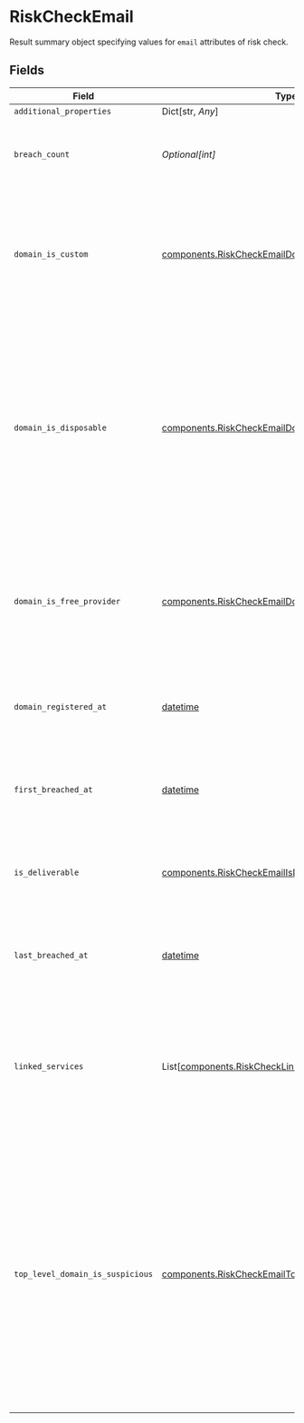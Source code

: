 # RiskCheckEmail

Result summary object specifying values for `email` attributes of risk check.


## Fields

| Field                                                                                                                                                                                                                               | Type                                                                                                                                                                                                                                | Required                                                                                                                                                                                                                            | Description                                                                                                                                                                                                                         | Example                                                                                                                                                                                                                             |
| ----------------------------------------------------------------------------------------------------------------------------------------------------------------------------------------------------------------------------------- | ----------------------------------------------------------------------------------------------------------------------------------------------------------------------------------------------------------------------------------- | ----------------------------------------------------------------------------------------------------------------------------------------------------------------------------------------------------------------------------------- | ----------------------------------------------------------------------------------------------------------------------------------------------------------------------------------------------------------------------------------- | ----------------------------------------------------------------------------------------------------------------------------------------------------------------------------------------------------------------------------------- |
| `additional_properties`                                                                                                                                                                                                             | Dict[str, *Any*]                                                                                                                                                                                                                    | :heavy_minus_sign:                                                                                                                                                                                                                  | N/A                                                                                                                                                                                                                                 |                                                                                                                                                                                                                                     |
| `breach_count`                                                                                                                                                                                                                      | *Optional[int]*                                                                                                                                                                                                                     | :heavy_check_mark:                                                                                                                                                                                                                  | Count of all known breaches of this email address if known.                                                                                                                                                                         | 1                                                                                                                                                                                                                                   |
| `domain_is_custom`                                                                                                                                                                                                                  | [components.RiskCheckEmailDomainIsCustom](../../models/components/riskcheckemaildomainiscustom.md)                                                                                                                                  | :heavy_check_mark:                                                                                                                                                                                                                  | Indicates whether the email address domain is custom if known, i.e. a company domain and not free or disposable.                                                                                                                    | yes                                                                                                                                                                                                                                 |
| `domain_is_disposable`                                                                                                                                                                                                              | [components.RiskCheckEmailDomainIsDisposable](../../models/components/riskcheckemaildomainisdisposable.md)                                                                                                                          | :heavy_check_mark:                                                                                                                                                                                                                  | Indicates whether the email domain is listed as disposable if known. Disposable domains are often used to create email addresses that are part of a fake set of user details.                                                       | yes                                                                                                                                                                                                                                 |
| `domain_is_free_provider`                                                                                                                                                                                                           | [components.RiskCheckEmailDomainIsFreeProvider](../../models/components/riskcheckemaildomainisfreeprovider.md)                                                                                                                      | :heavy_check_mark:                                                                                                                                                                                                                  | Indicates whether the email address domain is a free provider such as Gmail or Hotmail if known.                                                                                                                                    | yes                                                                                                                                                                                                                                 |
| `domain_registered_at`                                                                                                                                                                                                              | [datetime](https://docs.python.org/3/library/datetime.html#datetime-objects)                                                                                                                                                        | :heavy_check_mark:                                                                                                                                                                                                                  | A date in the format YYYY-MM-DD (RFC 3339 Section 5.6).                                                                                                                                                                             | 1990-05-29                                                                                                                                                                                                                          |
| `first_breached_at`                                                                                                                                                                                                                 | [datetime](https://docs.python.org/3/library/datetime.html#datetime-objects)                                                                                                                                                        | :heavy_check_mark:                                                                                                                                                                                                                  | A date in the format YYYY-MM-DD (RFC 3339 Section 5.6).                                                                                                                                                                             | 1990-05-29                                                                                                                                                                                                                          |
| `is_deliverable`                                                                                                                                                                                                                    | [components.RiskCheckEmailIsDeliverableStatus](../../models/components/riskcheckemailisdeliverablestatus.md)                                                                                                                        | :heavy_check_mark:                                                                                                                                                                                                                  | SMTP-MX check to confirm the email address exists if known.                                                                                                                                                                         | yes                                                                                                                                                                                                                                 |
| `last_breached_at`                                                                                                                                                                                                                  | [datetime](https://docs.python.org/3/library/datetime.html#datetime-objects)                                                                                                                                                        | :heavy_check_mark:                                                                                                                                                                                                                  | A date in the format YYYY-MM-DD (RFC 3339 Section 5.6).                                                                                                                                                                             | 1990-05-29                                                                                                                                                                                                                          |
| `linked_services`                                                                                                                                                                                                                   | List[[components.RiskCheckLinkedService](../../models/components/riskchecklinkedservice.md)]                                                                                                                                        | :heavy_check_mark:                                                                                                                                                                                                                  | A list of online services where this email address has been detected to have accounts or other activity.                                                                                                                            | ["facebook"]                                                                                                                                                                                                                        |
| `top_level_domain_is_suspicious`                                                                                                                                                                                                    | [components.RiskCheckEmailTopLevelDomainIsSuspicious](../../models/components/riskcheckemailtopleveldomainissuspicious.md)                                                                                                          | :heavy_check_mark:                                                                                                                                                                                                                  | Indicates whether the email address top level domain, which is the last part of the domain, is fraudulent or risky if known. In most cases, a suspicious top level domain is also associated with a disposable or high-risk domain. | yes                                                                                                                                                                                                                                 |